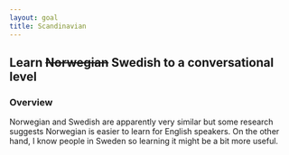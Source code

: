 ```yaml
---
layout: goal
title: Scandinavian
---
```


## Learn ~~Norwegian~~ Swedish to a conversational level

### Overview

Norwegian and Swedish are apparently very similar but some research suggests
Norwegian is easier to learn for English speakers. On the other hand, I know
people in Sweden so learning it might be a bit more useful.
